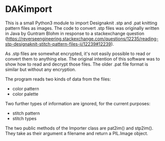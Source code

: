 # DAKimport

This is a small Python3 module to import Designaknit .stp and .pat knitting pattern files as images. The code to convert .stp files was originally written in Java by Guntram Blohm in response to a stackexchange question (https://reverseengineering.stackexchange.com/questions/12235/reading-stp-designaknit-stitch-pattern-files-ii/12239#12239).

As .stp files are somewhat encrypted, it's not easily possible to read or convert them to anything else. 
The original intention of this software was to show how to read and decrypt those files. The older .pat file format is similar but without any encryption.

The program reads two kinds of data from the files:

* color pattern
* color palette

Two further types of information are ignored, for the current purposes:

* stitch pattern
* stitch types

The two public methods of the Importer class are pat2im() and stp2im(). They take as their argument a filename and return a PIL.Image object. 
